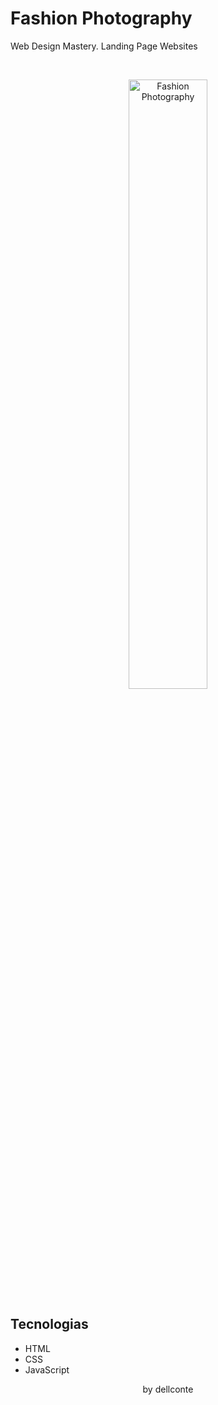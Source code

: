 <h1> Fashion Photography </h1>

<p>
  Web Design Mastery. 
  Landing Page Websites
</p>


<br>

<p align="center">
  <img alt="Fashion Photography" src="(https://github.com/dellconte/fashion_photography/fashion_photo.png)" width="50%">
</p>

## Tecnologias
- HTML
- CSS
- JavaScript

<p align="center">by dellconte</p>
